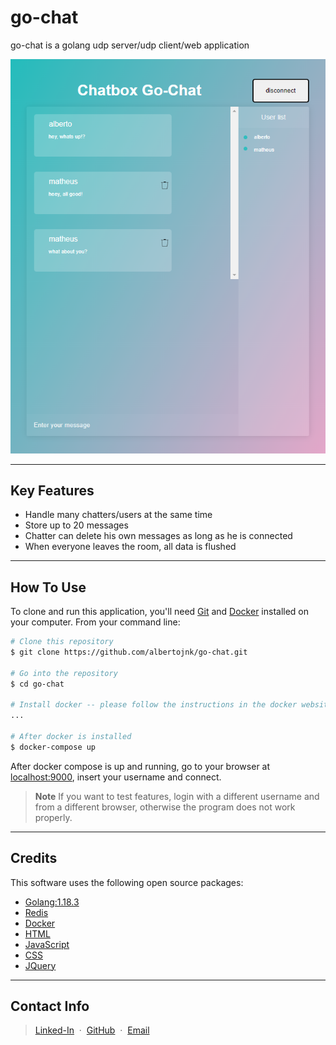 # go-chat
go-chat is a golang udp server/udp client/web application 

<p align="center">
  
<img src="./example.PNG" alt="example">
  
</p>

---

## Key Features

* Handle many chatters/users at the same time
* Store up to 20 messages
* Chatter can delete his own messages as long as he is connected
* When everyone leaves the room, all data is flushed

---

## How To Use

To clone and run this application, you'll need [Git](https://git-scm.com) and [Docker](https://docs.docker.com/engine/install/) installed on your computer. From your command line:

```bash
# Clone this repository
$ git clone https://github.com/albertojnk/go-chat.git

# Go into the repository
$ cd go-chat

# Install docker -- please follow the instructions in the docker website provided above
...

# After docker is installed
$ docker-compose up
```

After docker compose is up and running, go to your browser at [localhost:9000](http://localhost:9000/), insert your username and connect.

> **Note**
> If you want to test features, login with a different username and from a different browser, otherwise the program does not work properly.

---

## Credits

This software uses the following open source packages:

- [Golang:1.18.3](https://go.dev/doc/install)
- [Redis](https://redis.io/download/)
- [Docker](https://docs.docker.com/engine/install/)
- [HTML](https://developer.mozilla.org/en-US/docs/Web/HTML)
- [JavaScript](https://developer.mozilla.org/en-US/docs/Web/JavaScript)
- [CSS](https://developer.mozilla.org/en-US/docs/Web/CSS)
- [JQuery](https://jquery.com/download/)

---

## Contact Info

> [Linked-In](https://www.linkedin.com/in/alberto-janicke-b81b8b145/) &nbsp;&middot;&nbsp;
> [GitHub](https://github.com/albertojnk) &nbsp;&middot;&nbsp;
> [Email](albertojanicke@live.com)
